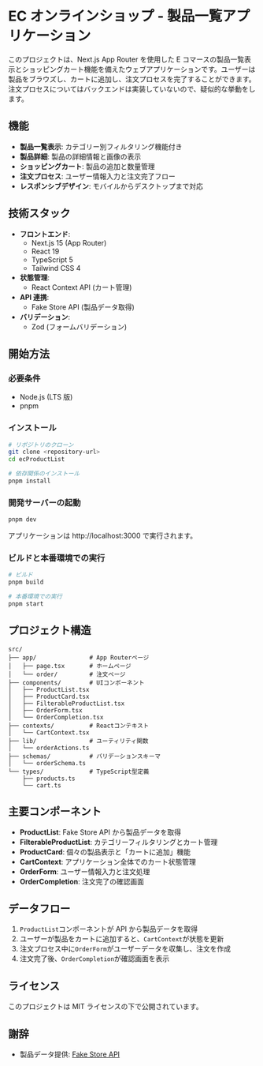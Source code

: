 # EC オンラインショップ - 製品一覧アプリケーション

このプロジェクトは、Next.js App Router を使用した E コマースの製品一覧表示とショッピングカート機能を備えたウェブアプリケーションです。ユーザーは製品をブラウズし、カートに追加し、注文プロセスを完了することができます。注文プロセスについてはバックエンドは実装していないので、疑似的な挙動をします。

## 機能

- **製品一覧表示**: カテゴリー別フィルタリング機能付き
- **製品詳細**: 製品の詳細情報と画像の表示
- **ショッピングカート**: 製品の追加と数量管理
- **注文プロセス**: ユーザー情報入力と注文完了フロー
- **レスポンシブデザイン**: モバイルからデスクトップまで対応

## 技術スタック

- **フロントエンド**:
  - Next.js 15 (App Router)
  - React 19
  - TypeScript 5
  - Tailwind CSS 4
- **状態管理**:
  - React Context API (カート管理)
- **API 連携**:
  - Fake Store API (製品データ取得)
- **バリデーション**:
  - Zod (フォームバリデーション)

## 開始方法

### 必要条件

- Node.js (LTS 版)
- pnpm

### インストール

```bash
# リポジトリのクローン
git clone <repository-url>
cd ecProductList

# 依存関係のインストール
pnpm install
```

### 開発サーバーの起動

```bash
pnpm dev
```

アプリケーションは http://localhost:3000 で実行されます。

### ビルドと本番環境での実行

```bash
# ビルド
pnpm build

# 本番環境での実行
pnpm start
```

## プロジェクト構造

```
src/
├── app/               # App Routerページ
│   ├── page.tsx       # ホームページ
│   └── order/         # 注文ページ
├── components/        # UIコンポーネント
│   ├── ProductList.tsx
│   ├── ProductCard.tsx
│   ├── FilterableProductList.tsx
│   ├── OrderForm.tsx
│   └── OrderCompletion.tsx
├── contexts/          # Reactコンテキスト
│   └── CartContext.tsx
├── lib/               # ユーティリティ関数
│   └── orderActions.ts
├── schemas/           # バリデーションスキーマ
│   └── orderSchema.ts
└── types/             # TypeScript型定義
    ├── products.ts
    └── cart.ts
```

## 主要コンポーネント

- **ProductList**: Fake Store API から製品データを取得
- **FilterableProductList**: カテゴリーフィルタリングとカート管理
- **ProductCard**: 個々の製品表示と「カートに追加」機能
- **CartContext**: アプリケーション全体でのカート状態管理
- **OrderForm**: ユーザー情報入力と注文処理
- **OrderCompletion**: 注文完了の確認画面

## データフロー

1. `ProductList`コンポーネントが API から製品データを取得
2. ユーザーが製品をカートに追加すると、`CartContext`が状態を更新
3. 注文プロセス中に`OrderForm`がユーザーデータを収集し、注文を作成
4. 注文完了後、`OrderCompletion`が確認画面を表示

## ライセンス

このプロジェクトは MIT ライセンスの下で公開されています。

## 謝辞

- 製品データ提供: [Fake Store API](https://fakestoreapi.com/)
